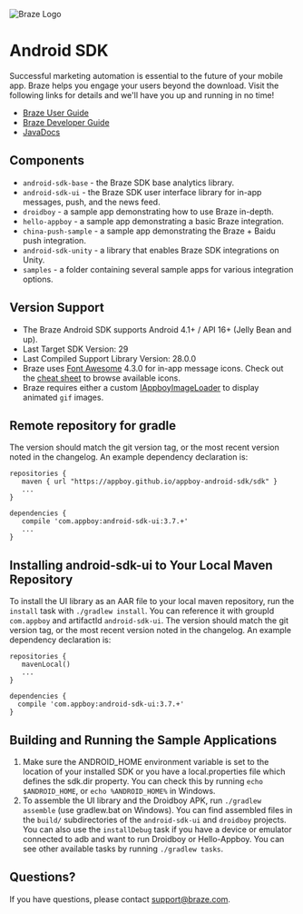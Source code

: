 ![Braze Logo](https://github.com/Appboy/appboy-android-sdk/blob/master/braze-logo.png)

# Android SDK

Successful marketing automation is essential to the future of your mobile app. Braze helps you engage your users beyond the download. Visit the following links for details and we'll have you up and running in no time!

- [Braze User Guide](https://www.braze.com/docs/user_guide/introduction/ "Braze User Guide")
- [Braze Developer Guide](https://www.braze.com/docs/developer_guide/platform_integration_guides/android/initial_sdk_setup/android_sdk_integration/ "Braze Developer Guide")
- [JavaDocs](http://appboy.github.io/appboy-android-sdk/javadocs/ "Braze Android SDK Class Documentation")

## Components

- `android-sdk-base` - the Braze SDK base analytics library.
- `android-sdk-ui` - the Braze SDK user interface library for in-app messages, push, and the news feed.
- `droidboy` - a sample app demonstrating how to use Braze in-depth.
- `hello-appboy` - a sample app demonstrating a basic Braze integration.
- `china-push-sample` - a sample app demonstrating the Braze + Baidu push integration.
- `android-sdk-unity` - a library that enables Braze SDK integrations on Unity.
- `samples` - a folder containing several sample apps for various integration options.

## Version Support

- The Braze Android SDK supports Android 4.1+ / API 16+ (Jelly Bean and up).
- Last Target SDK Version: 29
- Last Compiled Support Library Version: 28.0.0
- Braze uses [Font Awesome](http://fortawesome.github.io/Font-Awesome/) 4.3.0 for in-app message icons. Check out the [cheat sheet](http://fortawesome.github.io/Font-Awesome/cheatsheet/) to browse available icons.
- Braze requires either a custom [IAppboyImageLoader](https://appboy.github.io/appboy-android-sdk/javadocs/com/appboy/IAppboyImageLoader.html) to display animated `gif` images.

## Remote repository for gradle
The version should match the git version tag, or the most recent version noted in the changelog. An example dependency declaration is:

```
repositories {
   maven { url "https://appboy.github.io/appboy-android-sdk/sdk" }
   ...
}
```

```
dependencies {
   compile 'com.appboy:android-sdk-ui:3.7.+'
   ...
}
```

## Installing android-sdk-ui to Your Local Maven Repository
To install the UI library as an AAR file to your local maven repository, run the `install` task with
`./gradlew install`. You can reference it with groupId `com.appboy` and artifactId `android-sdk-ui`. The version should
match the git version tag, or the most recent version noted in the changelog. An example dependency declaration is:

```
repositories {
   mavenLocal()
   ...
}
```

```
dependencies {
  compile 'com.appboy:android-sdk-ui:3.7.+'
}
```

## Building and Running the Sample Applications

1. Make sure the ANDROID_HOME environment variable is set to the location of your installed SDK or you have a
   local.properties file which defines the sdk.dir property. You can check this by running `echo $ANDROID_HOME`, or
   `echo %ANDROID_HOME%` in Windows.
2. To assemble the UI library and the Droidboy APK, run `./gradlew assemble` (use gradlew.bat on Windows). You can find
   assembled files in the `build/` subdirectories of the `android-sdk-ui` and `droidboy` projects. You can also
   use the `installDebug` task if you have a device or emulator connected to adb and want to run Droidboy or Hello-Appboy.
   You can see other available tasks by running `./gradlew tasks`.

## Questions?

If you have questions, please contact [support@braze.com](mailto:support@braze.com).
